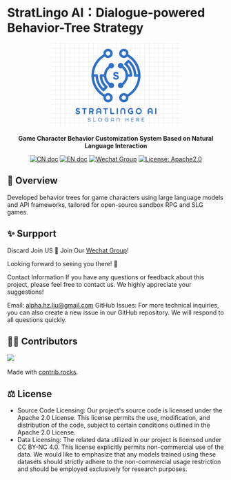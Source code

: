 # StratLingo AI：Dialogue-powered Behavior-Tree Strategy 
<p align="center">
<a href=""><img src="./logo.png" alt="MetaGPT logo: Enable GPT to work in software company, collaborating to tackle more complex tasks." width="300px"></a>
</p>

<p align="center">
<b>Game Character Behavior Customization System Based on Natural Language Interaction</b>
</p>

<p align="center">
<a href="docs/README_CN.md"><img src="https://img.shields.io/badge/文档-中文版-blue.svg" alt="CN doc"></a>
<a href="README.md"><img src="https://img.shields.io/badge/Document-English-blue.svg" alt="EN doc"></a>
<a href="https://github.com/AdamZmy/Rules-Project/blob/main/Wechat_Group.jpg"><img src="https://img.shields.io/badge/Wechat Group-微信测试群-green.svg" alt="Wechat Group"></a>
<a href="http://www.apache.org/licenses/"><img src="https://img.shields.io/badge/License-Apache2.0-orange.svg" alt="License: Apache2.0"></a>
</p>

## 📖 Overview
Developed behavior trees for game characters using large language models and API frameworks, tailored for open-source 
sandbox RPG and SLG games.

## ✨️ Surpport
Discard Join US
📢 Join Our [Wechat Group](https://github.com/Alphamasterliu/Rules-Project/blob/main/Wechat_Group.jpg)!

Looking forward to seeing you there! 🎉

Contact Information
If you have any questions or feedback about this project, please feel free to contact us. We highly appreciate your suggestions!

Email: alpha.hz.liu@gmail.com
GitHub Issues: For more technical inquiries, you can also create a new issue in our GitHub repository.
We will respond to all questions quickly.

## 👨‍💻‍ Contributors

<a href="https://github.com/AdamZmy/Rules-Project/graphs/contributors">
  <img src="https://contrib.rocks/image?repo=AdamZmy/Rules-Project" />
</a>

Made with [contrib.rocks](https://contrib.rocks).

## ⚖️ License

- Source Code Licensing: Our project's source code is licensed under the Apache 2.0 License. This license permits the use, modification, and distribution of the code, subject to certain conditions outlined in the Apache 2.0 License.
- Data Licensing: The related data utilized in our project is licensed under CC BY-NC 4.0. This license explicitly permits non-commercial use of the data. We would like to emphasize that any models trained using these datasets should strictly adhere to the non-commercial usage restriction and should be employed exclusively for research purposes.
